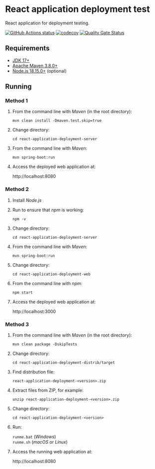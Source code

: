 # React application deployment test
React application for deployment testing.

<a href="https://github.com/dbelob/react-application-deployment/actions"><img alt="GitHub Actions status" src="https://github.com/dbelob/react-application-deployment/workflows/Build/badge.svg"></a>
[![codecov](https://codecov.io/gh/dbelob/react-application-deployment/branch/main/graph/badge.svg)](https://codecov.io/gh/dbelob/react-application-deployment)
[![Quality Gate Status](https://sonarcloud.io/api/project_badges/measure?project=dbelob_react-application-deployment&metric=alert_status)](https://sonarcloud.io/dashboard?id=dbelob_react-application-deployment)

## Requirements

* [JDK 17+](http://www.oracle.com/technetwork/java/javase/downloads/index.html)
* [Apache Maven 3.8.0+](https://maven.apache.org/download.cgi)
* [Node.js 18.15.0+](https://nodejs.org) (optional)

## Running

### Method 1

1. From the command line with *Maven* (in the root directory):

    `mvn clean install -Dmaven.test.skip=true`

1. Change directory:

    `cd react-application-deployment-server`

1. From the command line with *Maven*:

    `mvn spring-boot:run`

1. Access the deployed web application at:

    http://localhost:8080

### Method 2

1. Install *Node.js*

1. Run to ensure that *npm* is working:

    `npm -v`

1. Change directory:

    `cd react-application-deployment-server`

1. From the command line with *Maven*:

    `mvn spring-boot:run`

1. Change directory:

    `cd react-application-deployment-web`

1. From the command line with *npm*:

    `npm start`

1. Access the deployed web application at:

    http://localhost:3000

### Method 3

1. From the command line with *Maven* (in the root directory):

    `mvn clean package -DskipTests`

1. Change directory:

    `cd react-application-deployment-distrib/target`

1. Find distribution file:

    `react-application-deployment-<version>.zip`

1. Extract files from ZIP, for example:

    `unzip react-application-deployment-<version>.zip`

1. Change directory:

    `cd react-application-deployment-<version>`

1. Run:

    `runme.bat` (*Windows*)  
    `runme.sh` (*macOS* or *Linux*)

1. Access the running web application at:

    http://localhost:8080
